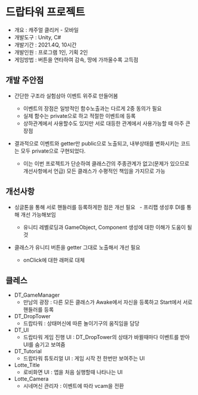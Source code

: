 # 드랍타워 프로젝트
- 개요 : 캐주얼 클리커 - 모바일
- 개발도구 : Unity, C#
- 개발기간 : 2021.4Q, 10시간
- 개발인원 : 프로그램 1인, 기획 2인
- 게임방법 : 버튼을 연타하여 감속, 땅에 가까울수록 고득점


## 개발 주안점
- 간단한 구조라 실험삼아 이벤트 위주로 만들어봄 
  - 이벤트의 장점은 일방적인 함수노출과는 다르게 2중 동의가 필요
  - 실제 함수는 private으로 하고 적절한 이벤트에 등록 
  - 상하관계에서 사용할수도 있지만 서로 대등한 관계에서 사용가능할 때 아주 큰 장점
  
- 결과적으로 이벤트와 getter만 public으로 노출되고, 내부상태를 변화시키는 코드는 모두 private으로 구현되었다.
  - 이는 이번 프로젝트가 단순하여 클래스간의 주종관계가 없고(문제가 있으므로 개선사항에서 언급) 모든 클래스가 수평적인 책임을 가지므로 가능
  
## 개선사항
- 싱글톤을 통해 서로 핸들러를 등록하게한 점은 개선 필요
  - 프리팹 생성후 DI를 통해 개선 가능해보임
  - 유니티 레벨로딩과 GameObject, Component 생성에 대한 이해가 도움이 될 것

- 클래스가 유니티 버튼을 getter 그대로 노출해서 개선 필요
  - onClick에 대한 래퍼로 대체


## 클레스
- DT_GameManager
  - 만남의 광장 : 다른 모든 클래스가 Awake에서 자신을 등록하고 Start에서 서로 핸들러를 등록
- DT_DropTower
  - 드랍타워 : 상태머신에 따른 놀이기구의 움직임을 담당
- DT_UI
  - 드랍타워 게임 진행 UI : DT_DropTower의 상태가 바뀔때마다 이벤트를 받아 UI를 숨기고 보여줌
- DT_Tutorial
  - 드랍타워 튜토리얼 UI : 게임 시작 전 한번만 보여주는 UI
- Lotte_Title
  - 로비화면 UI : 앱을 처음 실행할때 나타나는 UI
- Lotte_Camera
  - 시네머신 관리자 : 이벤트에 따라 vcam을 전환







